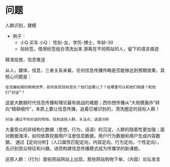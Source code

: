 # 问题
  人群识别，建模
  
- 例子：
  - 小Q 买车
  小Q： 性别-女，学历-博士，年龄-30
  - 贴标签，借用标签组合清洗出来
    游离在不同网站的人，留下的语言痕迹

精准投放，信息推送

从人，媒体，信息，三者关系来看，任何信息传播传略是否能够达到预期效果，其核心问题是：
```
在浩瀚如烟的网络世界，如何发现目标受众？他们去哪儿了？在哪里可以和他们相遇？和他们“对话”？
```
这是大数据时代信息传播和理论最有挑战的难题；西你想传播从“大规模轰炸”转向“精耕细作”，本质上要让信息传播，追着已被识别的，清洗圈定的目标人群！

```
对话-通过不同对话的阵地，找到这些人群，关注点，话语分析
```
大量受众的非结构化数据（思想，行为，话语）的沉淀，人群的隐匿性更加强；面对数据海洋，如何依靠挖掘用户注册信息数据，用户行为数据和用户生成内容数据，
通过【定向分析】（人口属性匹配定向，内容定向，行为定向，个性定向），去识别受众特征和兴趣，进而构建信息传播模式成为传播学的新课题。

还原人群：（行为）那些网站网站上出现，那些网站购物下单，（内容）论坛发言 


